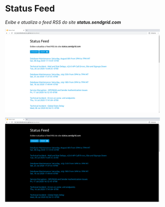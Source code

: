 # Status Feed
*Exibe e atualiza o feed RSS do site **status.sendgrid.com***

![imagem demostração](./images/demo.png)

![imagem demostração](./images/darkdemo.png)
